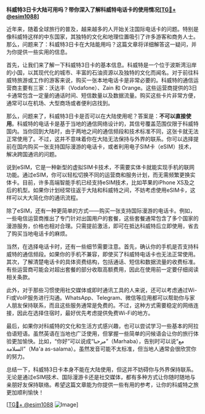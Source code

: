 **科威特3日卡大陆可用吗？带你深入了解科威特电话卡的使用情况[[TG💪+ @esim1088](https://t.me/s/esim1088)]**

近年来，随着全球旅行的普及，越来越多的人开始关注国际电话卡的问题。特别是像科威特这样的中东国家，其独特的文化和地理位置吸引了许多游客和商务人士。那么，问题来了：科威特3日卡在大陆能用吗？这篇文章将详细解答这一疑问，并为你提供一些实用的信息。

首先，让我们来了解一下科威特3日卡的基本信息。科威特是一个位于波斯湾沿岸的小国，以其现代化的城市、丰富的石油资源以及独特的文化而闻名。对于前往科威特旅游或工作的游客来说，购买一张本地电话卡是非常必要的。科威特的通信运营商主要有三家：沃达丰（Vodafone）、Zain 和 Orange。这些运营商提供的3日卡通常包含一定量的通话时间、短信数量以及数据流量。购买这些卡片非常方便，通常可以在机场、大型商场或者便利店找到。

那么，问题来了，科威特3日卡是否可以在大陆使用呢？答案是：**不可以直接使用**。科威特的电话卡是基于当地的通信网络设计的，其信号覆盖范围仅限于科威特国内。当你回到大陆时，由于两地之间的通信频段和技术标准不同，这张卡就无法正常使用了。不过，这并不意味着你在大陆无法保持与外界的联系。你可以选择提前在国内购买一张支持国际漫游的电话卡，或者利用电子SIM卡（eSIM）技术，解决跨国通讯的问题。

说到eSIM，它是一种新型的虚拟SIM卡技术，不需要实体卡就能实现手机的联网功能。通过eSIM，你可以轻松切换不同的运营商和服务计划，而无需频繁更换实体卡。目前，许多高端智能手机已经支持eSIM技术，比如苹果的iPhone XS及之后的机型。如果你计划经常往返于大陆和科威特之间，不妨考虑使用eSIM卡，这样可以大大简化你的通讯流程。

除了eSIM，还有一种更简单的方式——购买一张支持国际漫游的电话卡。例如，一些电信运营商推出了专门针对出国用户的套餐，这些套餐通常包含了多个国家的漫游服务，价格也相对合理。只需提前激活，即可在抵达科威特后立即使用，省去了购买当地电话卡的麻烦。

当然，在选择电话卡时，还有一些细节需要注意。首先，确认你的手机是否支持科威特的通信频段。如果你的手机不兼容，即使买了科威特电话卡也无法正常使用。其次，了解清楚电话卡的具体资费结构，包括通话、短信和数据流量的收费标准。有些运营商可能会对超出套餐的部分收取高额费用，因此在使用前一定要仔细阅读相关条款。

此外，对于那些习惯使用社交媒体或即时通讯工具的人来说，还可以考虑通过Wi-Fi或VoIP服务进行沟通。WhatsApp、Telegram、微信等应用都可以帮助你与家人朋友保持联系，而且这些服务通常是免费的。不过，这种方式需要稳定的网络连接，因此在选择住宿时，最好优先考虑提供免费Wi-Fi的地方。

最后，如果你对科威特的文化和生活方式感兴趣，也可以尝试学习一些基本的阿拉伯语短语。虽然英语在当地也广泛使用，但掌握一些简单的问候语会让你的旅行体验更加愉快。比如，“你好”可以说成“مرحبا”（Marhaba），告别时可以说“مع السلامة”（Ma'a as-salama）。虽然发音可能不太标准，但当地人通常会很欣赏你的努力。

总结一下，科威特3日卡本身不能在大陆使用，但这并不妨碍你与外界保持联系。无论是通过eSIM技术、国际漫游卡还是社交媒体，都有多种方式让你随时随地与亲朋好友保持联络。希望这篇文章能为你提供一些有用的参考，让你的科威特之旅更加顺利愉快！

[[TG💪+ @esim1088](https://t.me/s/esim1088) ![Image](https://i.postimg.cc/4NQfJmqS/Snipaste-2025-05-13-00-14-12.png)]